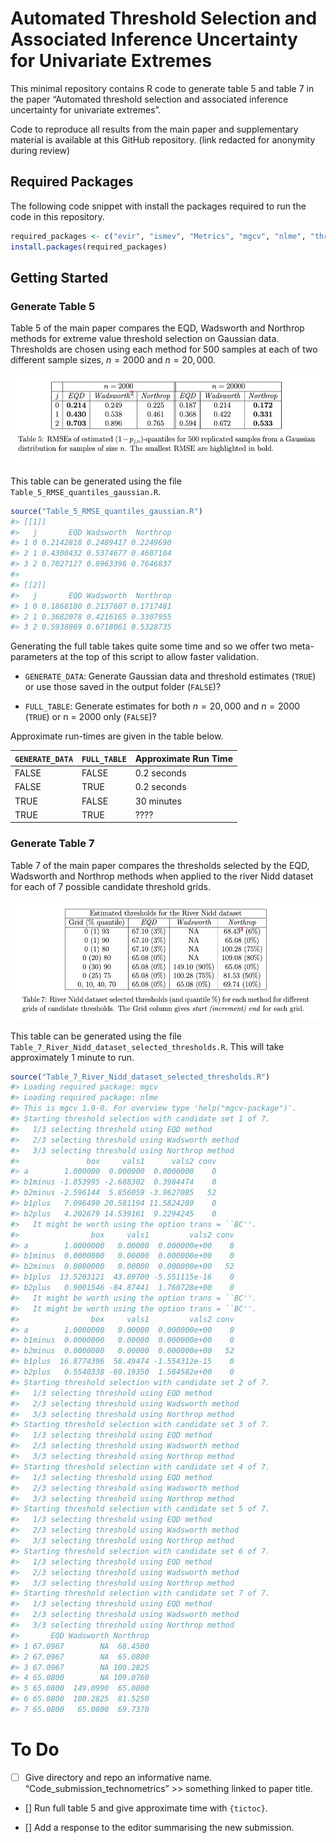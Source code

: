 
<!-- README.md is generated from README.Rmd. Please edit that file -->

# Automated Threshold Selection and Associated Inference Uncertainty for Univariate Extremes

This minimal repository contains R code to generate table 5 and table 7
in the paper “Automated threshold selection and associated inference
uncertainty for univariate extremes”.

Code to reproduce all results from the main paper and supplementary
material is available at this GitHub repository. (link redacted for
anonymity during review)

## Required Packages

The following code snippet with install the packages required to run the
code in this repository.

``` r
required_packages <- c("evir", "ismev", "Metrics", "mgcv", "nlme", "threshr")
install.packages(required_packages)
```

## Getting Started

### Generate Table 5

Table 5 of the main paper compares the EQD, Wadsworth and Northrop
methods for extreme value threshold selection on Gaussian data.
Thresholds are chosen using each method for 500 samples at each of two
different sample sizes, $n = 2000$ and $n = 20,000$.

![](readme-images/table-5.png)

This table can be generated using the file
`Table_5_RMSE_quantiles_gaussian.R`.

``` r
source("Table_5_RMSE_quantiles_gaussian.R")
#> [[1]]
#>   j       EQD Wadsworth  Northrop
#> 1 0 0.2142818 0.2489417 0.2249690
#> 2 1 0.4300432 0.5374677 0.4607104
#> 3 2 0.7027127 0.8963396 0.7646837
#> 
#> [[2]]
#>   j       EQD Wadsworth  Northrop
#> 1 0 0.1868100 0.2137607 0.1717481
#> 2 1 0.3682078 0.4216165 0.3307955
#> 3 2 0.5938869 0.6718061 0.5328735
```

Generating the full table takes quite some time and so we offer two
meta-parameters at the top of this script to allow faster validation.

- `GENERATE_DATA`: Generate Gaussian data and threshold estimates
  (`TRUE`) or use those saved in the output folder (`FALSE`)?

- `FULL_TABLE`: Generate estimates for both $n = 20,000$ and $n = 2000$
  (`TRUE`) or n = 2000 only (`FALSE`)?

Approximate run-times are given in the table below.

| `GENERATE_DATA` | `FULL_TABLE` | Approximate Run Time |
|-----------------|--------------|----------------------|
| FALSE           | FALSE        | 0.2 seconds          |
| FALSE           | TRUE         | 0.2 seconds          |
| TRUE            | FALSE        | 30 minutes           |
| TRUE            | TRUE         | ????                 |

### Generate Table 7

Table 7 of the main paper compares the thresholds selected by the EQD,
Wadsworth and Northrop methods when applied to the river Nidd dataset
for each of 7 possible candidate threshold grids.

![](readme-images/table-7.png)

This table can be generated using the file
`Table_7_River_Nidd_dataset_selected_thresholds.R`. This will take
approximately 1 minute to run.

``` r
source("Table_7_River_Nidd_dataset_selected_thresholds.R")
#> Loading required package: mgcv
#> Loading required package: nlme
#> This is mgcv 1.9-0. For overview type 'help("mgcv-package")'.
#> Starting threshold selection with candidate set 1 of 7.
#>   1/3 selecting threshold using EQD method 
#>   2/3 selecting threshold using Wadsworth method 
#>   3/3 selecting threshold using Northrop method 
#>               box     vals1      vals2 conv
#> a        1.000000  0.000000  0.0000000    0
#> b1minus -1.853995 -2.688302  0.3984474    0
#> b2minus -2.596144  5.856059 -3.9627085   52
#> b1plus   7.096490 20.581194 11.5824289    0
#> b2plus   4.202679 14.539161  9.2294245    0
#>   It might be worth using the option trans = ``BC''. 
#>                box     vals1         vals2 conv
#> a        1.0000000   0.00000  0.000000e+00    0
#> b1minus  0.0000000   0.00000  0.000000e+00    0
#> b2minus  0.0000000   0.00000  0.000000e+00   52
#> b1plus  13.5203121  43.89700 -5.551115e-16    0
#> b2plus   0.9001546 -84.87441  1.760728e+00    0
#>   It might be worth using the option trans = ``BC''. 
#>   It might be worth using the option trans = ``BC''. 
#>                box     vals1         vals2 conv
#> a        1.0000000   0.00000  0.000000e+00    0
#> b1minus  0.0000000   0.00000  0.000000e+00    0
#> b2minus  0.0000000   0.00000  0.000000e+00   52
#> b1plus  16.8774396  58.49474 -1.554312e-15    0
#> b2plus   0.5540338 -69.19350  1.584582e+00    0
#> Starting threshold selection with candidate set 2 of 7.
#>   1/3 selecting threshold using EQD method 
#>   2/3 selecting threshold using Wadsworth method 
#>   3/3 selecting threshold using Northrop method 
#> Starting threshold selection with candidate set 3 of 7.
#>   1/3 selecting threshold using EQD method 
#>   2/3 selecting threshold using Wadsworth method 
#>   3/3 selecting threshold using Northrop method 
#> Starting threshold selection with candidate set 4 of 7.
#>   1/3 selecting threshold using EQD method 
#>   2/3 selecting threshold using Wadsworth method 
#>   3/3 selecting threshold using Northrop method 
#> Starting threshold selection with candidate set 5 of 7.
#>   1/3 selecting threshold using EQD method 
#>   2/3 selecting threshold using Wadsworth method 
#>   3/3 selecting threshold using Northrop method 
#> Starting threshold selection with candidate set 6 of 7.
#>   1/3 selecting threshold using EQD method 
#>   2/3 selecting threshold using Wadsworth method 
#>   3/3 selecting threshold using Northrop method 
#> Starting threshold selection with candidate set 7 of 7.
#>   1/3 selecting threshold using EQD method 
#>   2/3 selecting threshold using Wadsworth method 
#>   3/3 selecting threshold using Northrop method 
#>       EQD Wadsworth Northrop
#> 1 67.0967        NA  68.4500
#> 2 67.0967        NA  65.0800
#> 3 67.0967        NA 100.2825
#> 4 65.0800        NA 109.0760
#> 5 65.0800  149.0990  65.0800
#> 6 65.0800  100.2825  81.5250
#> 7 65.0800   65.0800  69.7370
```

# To Do

- [ ] Give directory and repo an informative name.
  “Code_submission_technometrics” \>\> something linked to paper title.

- \[\] Run full table 5 and give approximate time with `{tictoc}`.

- \[\] Add a response to the editor summarising the new submission.
